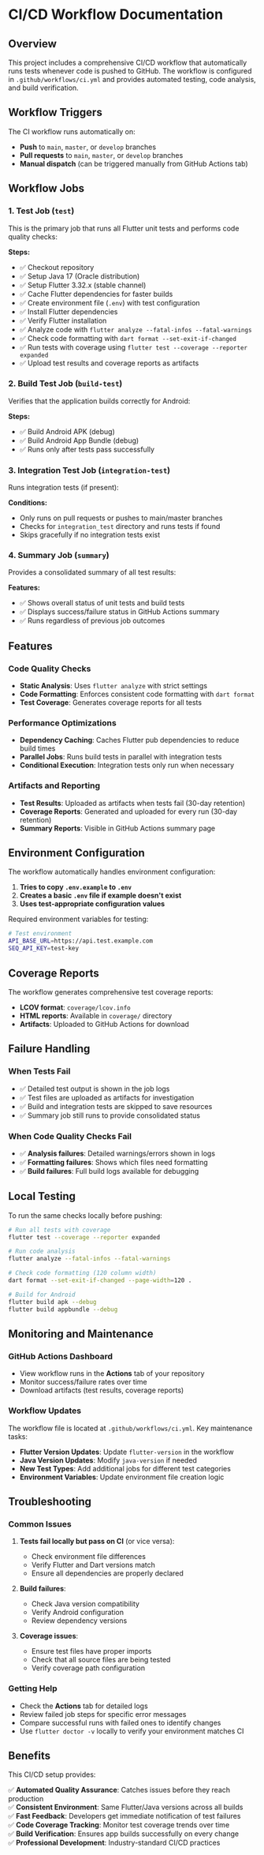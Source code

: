 # CI/CD Workflow Documentation

## Overview

This project includes a comprehensive CI/CD workflow that automatically runs tests whenever code is pushed to GitHub. The workflow is configured in `.github/workflows/ci.yml` and provides automated testing, code analysis, and build verification.

## Workflow Triggers

The CI workflow runs automatically on:
- **Push** to `main`, `master`, or `develop` branches
- **Pull requests** to `main`, `master`, or `develop` branches
- **Manual dispatch** (can be triggered manually from GitHub Actions tab)

## Workflow Jobs

### 1. Test Job (`test`)
This is the primary job that runs all Flutter unit tests and performs code quality checks:

**Steps:**
- ✅ Checkout repository
- ✅ Setup Java 17 (Oracle distribution)
- ✅ Setup Flutter 3.32.x (stable channel)
- ✅ Cache Flutter dependencies for faster builds
- ✅ Create environment file (`.env`) with test configuration
- ✅ Install Flutter dependencies
- ✅ Verify Flutter installation
- ✅ Analyze code with `flutter analyze --fatal-infos --fatal-warnings`
- ✅ Check code formatting with `dart format --set-exit-if-changed`
- ✅ Run tests with coverage using `flutter test --coverage --reporter expanded`
- ✅ Upload test results and coverage reports as artifacts

### 2. Build Test Job (`build-test`)
Verifies that the application builds correctly for Android:

**Steps:**
- ✅ Build Android APK (debug)
- ✅ Build Android App Bundle (debug)
- ✅ Runs only after tests pass successfully

### 3. Integration Test Job (`integration-test`)
Runs integration tests (if present):

**Conditions:**
- Only runs on pull requests or pushes to main/master branches
- Checks for `integration_test` directory and runs tests if found
- Skips gracefully if no integration tests exist

### 4. Summary Job (`summary`)
Provides a consolidated summary of all test results:

**Features:**
- ✅ Shows overall status of unit tests and build tests
- ✅ Displays success/failure status in GitHub Actions summary
- ✅ Runs regardless of previous job outcomes

## Features

### Code Quality Checks
- **Static Analysis**: Uses `flutter analyze` with strict settings
- **Code Formatting**: Enforces consistent code formatting with `dart format`
- **Test Coverage**: Generates coverage reports for all tests

### Performance Optimizations
- **Dependency Caching**: Caches Flutter pub dependencies to reduce build times
- **Parallel Jobs**: Runs build tests in parallel with integration tests
- **Conditional Execution**: Integration tests only run when necessary

### Artifacts and Reporting
- **Test Results**: Uploaded as artifacts when tests fail (30-day retention)
- **Coverage Reports**: Generated and uploaded for every run (30-day retention)
- **Summary Reports**: Visible in GitHub Actions summary page

## Environment Configuration

The workflow automatically handles environment configuration:

1. **Tries to copy `.env.example` to `.env`**
2. **Creates a basic `.env` file if example doesn't exist**
3. **Uses test-appropriate configuration values**

Required environment variables for testing:
```bash
# Test environment
API_BASE_URL=https://api.test.example.com
SEQ_API_KEY=test-key
```

## Coverage Reports

The workflow generates comprehensive test coverage reports:
- **LCOV format**: `coverage/lcov.info`
- **HTML reports**: Available in `coverage/` directory
- **Artifacts**: Uploaded to GitHub Actions for download

## Failure Handling

### When Tests Fail
- ✅ Detailed test output is shown in the job logs
- ✅ Test files are uploaded as artifacts for investigation
- ✅ Build and integration tests are skipped to save resources
- ✅ Summary job still runs to provide consolidated status

### When Code Quality Checks Fail
- ✅ **Analysis failures**: Detailed warnings/errors shown in logs
- ✅ **Formatting failures**: Shows which files need formatting
- ✅ **Build failures**: Full build logs available for debugging

## Local Testing

To run the same checks locally before pushing:

```bash
# Run all tests with coverage
flutter test --coverage --reporter expanded

# Run code analysis
flutter analyze --fatal-infos --fatal-warnings

# Check code formatting (120 column width)
dart format --set-exit-if-changed --page-width=120 .

# Build for Android
flutter build apk --debug
flutter build appbundle --debug
```

## Monitoring and Maintenance

### GitHub Actions Dashboard
- View workflow runs in the **Actions** tab of your repository
- Monitor success/failure rates over time
- Download artifacts (test results, coverage reports)

### Workflow Updates
The workflow file is located at `.github/workflows/ci.yml`. Key maintenance tasks:

- **Flutter Version Updates**: Update `flutter-version` in the workflow
- **Java Version Updates**: Modify `java-version` if needed
- **New Test Types**: Add additional jobs for different test categories
- **Environment Variables**: Update environment file creation logic

## Troubleshooting

### Common Issues

1. **Tests fail locally but pass on CI** (or vice versa):
   - Check environment file differences
   - Verify Flutter and Dart versions match
   - Ensure all dependencies are properly declared

2. **Build failures**:
   - Check Java version compatibility
   - Verify Android configuration
   - Review dependency versions

3. **Coverage issues**:
   - Ensure test files have proper imports
   - Check that all source files are being tested
   - Verify coverage path configuration

### Getting Help

- Check the **Actions** tab for detailed logs
- Review failed job steps for specific error messages
- Compare successful runs with failed ones to identify changes
- Use `flutter doctor -v` locally to verify your environment matches CI

## Benefits

This CI/CD setup provides:

✅ **Automated Quality Assurance**: Catches issues before they reach production  
✅ **Consistent Environment**: Same Flutter/Java versions across all builds  
✅ **Fast Feedback**: Developers get immediate notification of test failures  
✅ **Code Coverage Tracking**: Monitor test coverage trends over time  
✅ **Build Verification**: Ensures app builds successfully on every change  
✅ **Professional Development**: Industry-standard CI/CD practices
